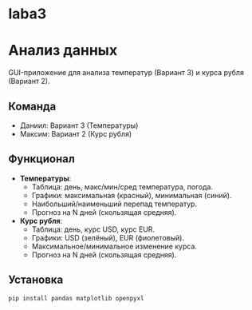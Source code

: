 # laba3
# Анализ данных
GUI-приложение для анализа температур (Вариант 3) и курса рубля (Вариант 2).

## Команда
- Даниил: Вариант 3 (Температуры)
- Максим: Вариант 2 (Курс рубля)

## Функционал
- **Температуры**:
  - Таблица: день, макс/мин/сред температура, погода.
  - Графики: максимальная (красный), минимальная (синий).
  - Наибольший/наименьший перепад температур.
  - Прогноз на N дней (скользящая средняя).
- **Курс рубля**:
  - Таблица: день, курс USD, курс EUR.
  - Графики: USD (зелёный), EUR (фиолетовый).
  - Максимальное/минимальное изменение курса.
  - Прогноз на N дней (скользящая средняя).

## Установка
```bash
pip install pandas matplotlib openpyxl
